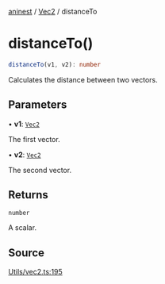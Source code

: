 [aninest](../../index.md) / [Vec2](../index.md) / distanceTo

# distanceTo()

```ts
distanceTo(v1, v2): number
```

Calculates the distance between two vectors.

## Parameters

• **v1**: [`Vec2`](../type-aliases/Vec2.md)

The first vector.

• **v2**: [`Vec2`](../type-aliases/Vec2.md)

The second vector.

## Returns

`number`

A scalar.

## Source

[Utils/vec2.ts:195](https://github.com/zphrs/aninest/blob/9544357/src/Utils/vec2.ts#L195)
